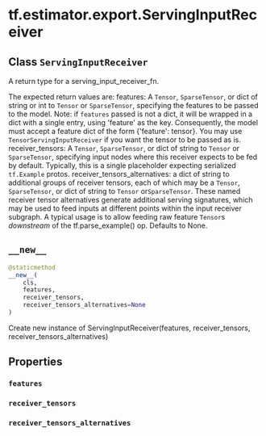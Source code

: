 <div itemscope itemtype="http://developers.google.com/ReferenceObject">
<meta itemprop="name" content="tf.estimator.export.ServingInputReceiver" />
<meta itemprop="path" content="Stable" />
<meta itemprop="property" content="features"/>
<meta itemprop="property" content="receiver_tensors"/>
<meta itemprop="property" content="receiver_tensors_alternatives"/>
<meta itemprop="property" content="__new__"/>
</div>

# tf.estimator.export.ServingInputReceiver

## Class `ServingInputReceiver`



A return type for a serving_input_receiver_fn.

The expected return values are:
  features: A `Tensor`, `SparseTensor`, or dict of string or int to `Tensor`
    or `SparseTensor`, specifying the features to be passed to the model.
    Note: if `features` passed is not a dict, it will be wrapped in a dict
    with a single entry, using 'feature' as the key.  Consequently, the model
    must accept a feature dict of the form {'feature': tensor}.  You may use
    `TensorServingInputReceiver` if you want the tensor to be passed as is.
  receiver_tensors: A `Tensor`, `SparseTensor`, or dict of string to `Tensor`
    or `SparseTensor`, specifying input nodes where this receiver expects to
    be fed by default.  Typically, this is a single placeholder expecting
    serialized `tf.Example` protos.
  receiver_tensors_alternatives: a dict of string to additional
    groups of receiver tensors, each of which may be a `Tensor`,
    `SparseTensor`, or dict of string to `Tensor` or`SparseTensor`.
    These named receiver tensor alternatives generate additional serving
    signatures, which may be used to feed inputs at different points within
    the input receiver subgraph.  A typical usage is to allow feeding raw
    feature `Tensor`s *downstream* of the tf.parse_example() op.
    Defaults to None.

<h2 id="__new__"><code>__new__</code></h2>

``` python
@staticmethod
__new__(
    cls,
    features,
    receiver_tensors,
    receiver_tensors_alternatives=None
)
```

Create new instance of ServingInputReceiver(features, receiver_tensors, receiver_tensors_alternatives)



## Properties

<h3 id="features"><code>features</code></h3>



<h3 id="receiver_tensors"><code>receiver_tensors</code></h3>



<h3 id="receiver_tensors_alternatives"><code>receiver_tensors_alternatives</code></h3>





